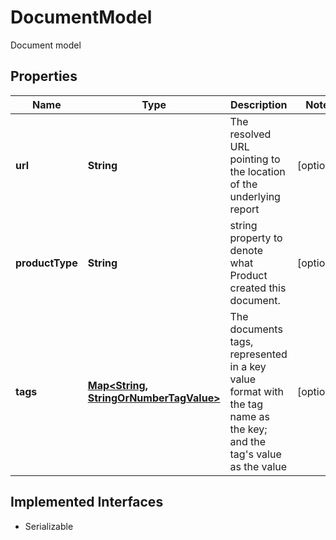 

# DocumentModel

Document model

## Properties

Name | Type | Description | Notes
------------ | ------------- | ------------- | -------------
**url** | **String** | The resolved URL pointing to the location of the underlying report |  [optional]
**productType** | **String** | string property to denote what Product created this document. |  [optional]
**tags** | [**Map&lt;String, StringOrNumberTagValue&gt;**](StringOrNumberTagValue.md) | The documents tags, represented in a key value format with the tag name as the key; and the tag&#39;s value as the value |  [optional]


## Implemented Interfaces

* Serializable


